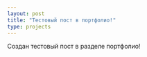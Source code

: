```yaml
---
layout: post
title: "Тестовый пост в портфолио!"
type: projects
---
```


Создан тестовый пост в разделе портфолио!
